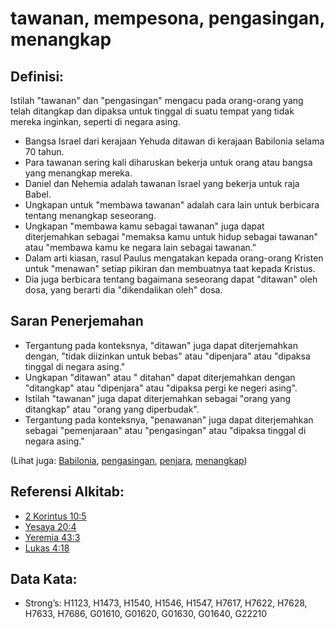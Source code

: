 # tawanan, mempesona, pengasingan, menangkap

## Definisi:

Istilah "tawanan" dan "pengasingan" mengacu pada orang-orang yang telah ditangkap dan dipaksa untuk tinggal di suatu tempat yang tidak mereka inginkan, seperti di negara asing.

* Bangsa Israel dari kerajaan Yehuda ditawan di kerajaan Babilonia selama 70 tahun.
* Para tawanan sering kali diharuskan bekerja untuk orang atau bangsa yang menangkap mereka.
* Daniel dan Nehemia adalah tawanan Israel yang bekerja untuk raja Babel.
* Ungkapan untuk "membawa tawanan" adalah cara lain untuk berbicara tentang menangkap seseorang.
* Ungkapan "membawa kamu sebagai tawanan" juga dapat diterjemahkan sebagai "memaksa kamu untuk hidup sebagai tawanan" atau "membawa kamu ke negara lain sebagai tawanan."
* Dalam arti kiasan, rasul Paulus mengatakan kepada orang-orang Kristen untuk "menawan" setiap pikiran dan membuatnya taat kepada Kristus.
* Dia juga berbicara tentang bagaimana seseorang dapat "ditawan" oleh dosa, yang berarti dia "dikendalikan oleh" dosa.

## Saran Penerjemahan

* Tergantung pada konteksnya, "ditawan" juga dapat diterjemahkan dengan, "tidak diizinkan untuk bebas" atau "dipenjara" atau "dipaksa tinggal di negara asing."
* Ungkapan "ditawan" atau " ditahan" dapat diterjemahkan dengan "ditangkap" atau "dipenjara" atau "dipaksa pergi ke negeri asing".
* Istilah "tawanan" juga dapat diterjemahkan sebagai "orang yang ditangkap" atau "orang yang diperbudak".
* Tergantung pada konteksnya, "penawanan" juga dapat diterjemahkan sebagai "pemenjaraan" atau "pengasingan" atau "dipaksa tinggal di negara asing."

(Lihat juga: [Babilonia](../names/babylon.md), [pengasingan](../other/exile.md), [penjara](../other/prison.md), [menangkap](../other/seize.md))

## Referensi Alkitab:

* [2 Korintus 10:5](rc://en/tn/help/2co/10/05)
* [Yesaya 20:4](rc://en/tn/help/isa/20/04)
* [Yeremia 43:3](rc://en/tn/help/jer/43/03)
* [Lukas 4:18](rc://en/tn/help/luk/04/18)

## Data Kata:

* Strong’s: H1123, H1473, H1540, H1546, H1547, H7617, H7622, H7628, H7633, H7686, G01610, G01620, G01630, G01640, G22210
